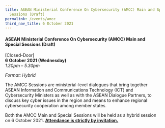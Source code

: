 ```yaml
---
title: ASEAN Ministerial Conference On Cybersecurity (AMCC) Main and Special
  Sessions (Draft)
permalink: /events/amcc
third_nav_title: 6 October 2021
---
```

#### **ASEAN Ministerial Conference On Cybersecurity (AMCC) Main and Special Sessions (Draft)**

[Closed-Door]  
**6 October 2021 (Wednesday)**  
*1.30pm – 5.30pm*

*Format: Hybrid*

The AMCC Sessions are ministerial-level dialogues that bring together ASEAN Information and Communications Technology (ICT) and Cybersecurity Ministers as well as with the ASEAN Dialogue Partners, to discuss key cyber issues in the region and means to enhance regional cybersecurity cooperation among member states.

Both the AMCC Main and Special Sessions will be held as a hybrid session on 6 October 2021. **<u>Attendance is strictly by invitation.</u>**